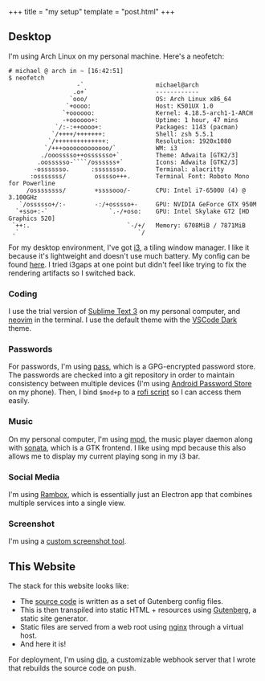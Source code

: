 +++
title = "my setup"
template = "post.html"
+++

## Desktop

I'm using Arch Linux on my personal machine. Here's a neofetch:

```
# michael @ arch in ~ [16:42:51]
$ neofetch
                   -`                    michael@arch
                  .o+`                   ------------
                 `ooo/                   OS: Arch Linux x86_64
                `+oooo:                  Host: K501UX 1.0
               `+oooooo:                 Kernel: 4.18.5-arch1-1-ARCH
               -+oooooo+:                Uptime: 1 hour, 47 mins
             `/:-:++oooo+:               Packages: 1143 (pacman)
            `/++++/+++++++:              Shell: zsh 5.5.1
           `/++++++++++++++:             Resolution: 1920x1080
          `/+++ooooooooooooo/`           WM: i3
         ./ooosssso++osssssso+`          Theme: Adwaita [GTK2/3]
        .oossssso-````/ossssss+`         Icons: Adwaita [GTK2/3]
       -osssssso.      :ssssssso.        Terminal: alacritty
      :osssssss/        osssso+++.       Terminal Font: Roboto Mono for Powerline
     /ossssssss/        +ssssooo/-       CPU: Intel i7-6500U (4) @ 3.100GHz
   `/ossssso+/:-        -:/+osssso+-     GPU: NVIDIA GeForce GTX 950M
  `+sso+:-`                 `.-/+oso:    GPU: Intel Skylake GT2 [HD Graphics 520]
 `++:.                           `-/+/   Memory: 6708MiB / 7871MiB
 .`                                 `/

```

For my desktop environment, I've got [i3](https://i3wm.org/), a tiling window manager. I like it because it's lightweight and doesn't use much battery. My config can be found [here](https://git.mzhang.me/dotfiles.git/tree/.config/i3/config). I tried i3gaps at one point but didn't feel like trying to fix the rendering artifacts so I switched back.

### Coding

I use the trial version of [Sublime Text 3](http://www.sublimetext.com/) on my personal computer, and [neovim](https://neovim.io/) in the terminal. I use the default theme with the [VSCode Dark](https://github.com/nikeee/visual-studio-dark) theme.

### Passwords

For passwords, I'm using [pass](https://www.passwordstore.org/), which is a GPG-encrypted password store. The passwords are checked into a git repository in order to maintain consistency between multiple devices (I'm using [Android Password Store](https://github.com/zeapo/Android-Password-Store) on my phone). Then, I bind `$mod+p` to a [rofi script](https://git.mzhang.me/dotfiles.git/tree/.local/scripts/passmenu) so I can access them easily.

### Music

On my personal computer, I'm using [mpd](https://www.musicpd.org/), the music player daemon along with [sonata](https://www.nongnu.org/sonata/), which is a GTK frontend. I like using mpd because this also allows me to display my current playing song in my i3 bar.

### Social Media

I'm using [Rambox](https://rambox.pro), which is essentially just an Electron app that combines multiple services into a single view.

### Screenshot

I'm using a [custom screenshot tool](https://git.mzhang.me/leanshot).

## This Website

The stack for this website looks like:

- The [source code](https://git.mzhang.me/blog.git) is written as a set of Gutenberg config files.
- This is then transpiled into static HTML + resources using [Gutenberg](https://www.getgutenberg.io/), a static site generator.
- Static files are served from a web root using [nginx](https://nginx.org/en/) through a virtual host.
- And here it is!

For deployment, I'm using [dip](https://git.mzhang.me/dip), a customizable webhook server that I wrote that rebuilds the source code on push.
